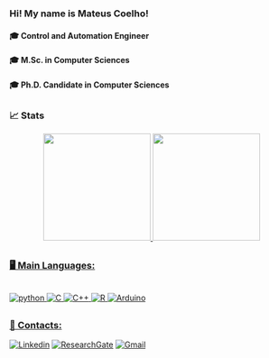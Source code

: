 ### Hi! My name is Mateus Coelho!

#### 🎓 Control and Automation Engineer
#### 🎓  M.Sc. in Computer Sciences
#### 🎓  Ph.D. Candidate in Computer Sciences

##
### 📈 Stats

<div align="center">
  <a href="https://github.com/matcoelhos">
  <img height="190em" src="https://github-readme-stats.vercel.app/api?username=matcoelhos&show_icons=true&theme=blue-green&include_all_commits=true&count_private=true"/>
  <img height="190em" src="https://github-readme-stats.vercel.app/api/top-langs/?username=matcoelhos&layout=compact&langs_count=7&theme=blue-green"/>
</div>

##
### 🖥️ Main Languages:

<div style = "display: inline_block"><br/>
    <img alinm="center" alt="python" src="https://img.shields.io/badge/Python-3776AB?style=for-the-badge&logo=python&logoColor=white">
    <img alinm="center" alt="C" src="https://img.shields.io/badge/C-00599C?style=for-the-badge&logo=c&logoColor=white">
    <img alinm="center" alt="C++" src="https://img.shields.io/badge/C%2B%2B-00599C?style=for-the-badge&logo=c%2B%2B&logoColor=white">
    <img alinm="center" alt="R" src="https://img.shields.io/badge/R-276DC3?style=for-the-badge&logo=r&logoColor=white">
    <img alinm="center" alt="Arduino" src="https://img.shields.io/badge/-Arduino-00979D?style=for-the-badge&logo=Arduino&logoColor=white">
</div>
    
##
### 💬 Contacts:   

[![Linkedin](https://img.shields.io/badge/LinkedIn-0077B5?style=for-the-badge&logo=linkedin&logoColor=white)](https://www.linkedin.com/in/mateuscoelhos/)
[![ResearchGate](https://img.shields.io/badge/ResearchGate-00CCBB?style=for-the-badge&logo=ResearchGate&logoColor=white)](https://www.researchgate.net/profile/Mateus-Silva-19)
[![Gmail](https://img.shields.io/badge/Gmail-D14836?style=for-the-badge&logo=gmail&logoColor=white)](mailto:mateuscoelho.ccom@gmail.com)
